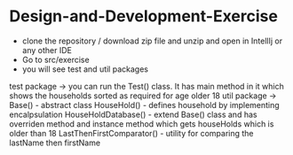 # Design-and-Development-Exercise

- clone the repository / download zip file and unzip and open in IntellIj or any other IDE
- Go to src/exercise
- you will see test and util packages

test package -> you can run the Test() class. It has main method in it which shows the households sorted as required for age older 18
util package -> 
              Base() - abstract class
              HouseHold() - defines household by implementing encalpsulation
              HouseHoldDatabase() - extend Base() class and has overriden method and instance method which gets houseHolds which is older than 18
              LastThenFirstComparator() - utility for comparing the lastName then firstName
